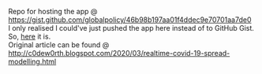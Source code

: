 Repo for hosting the app @ https://gist.github.com/globalpolicy/46b98b197aa01f4ddec9e70701aa7de0
<br>
I only realised I could've just pushed the app here instead of to GitHub Gist.
So, <a href="https://globalpolicy.github.io/Covid-19/">here</a> it is.
<br>
Original article can be found @ http://c0dew0rth.blogspot.com/2020/03/realtime-covid-19-spread-modelling.html
